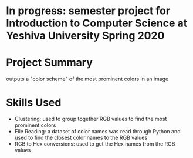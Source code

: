# In progress: semester project for Introduction to Computer Science at Yeshiva University Spring 2020

# Project Summary
outputs a "color scheme" of the most prominent colors in an image

# Skills Used
- Clustering: used to group together RGB values to find the most prominent colors
- File Reading: a dataset of color names was read through Python and used to find the closest color names to the RGB values
- RGB to Hex conversions: used to get the Hex names from the RGB values


